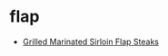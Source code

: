 # flap

 * [Grilled Marinated Sirloin Flap Steaks](index/g/grilled-marinated-sirloin-flap-steaks-350252.json)
